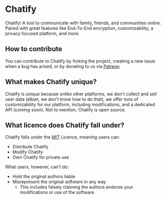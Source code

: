 # Chatify
Chatify! A tool to communicate with family, friends, and communities online. Paired with great features like End-To-End encryption, customizability, a privacy focused platform, and more.

## How to contribute
You can contribute to Chatify by forking the project, creating a new issue when a bug has arised, or by donating to us via [Patreon](https://patreon.com).

## What makes Chatify unique?
Chatify is unique because unlike other platforms, we don't collect and sell user data (albiet, we don't know how to do that), we offer tons of customizability for our platform, including modifications, and a dedicated API (coming soon). Not to mention, Chatify is open source.

## What licence does Chatify fall under?
Chatify falls under the [MIT](https://choosealicense.com/licenses/mit/) Licence, meaning users can:
- Distribute Chatify
- Modify Chatify
- Own Chatify for private use

What users, however, can't do:
- Hold the original authors liable
- Misrepresent the original software in any way
    - This includes falsely claiming the authors endorse your modifications or use of the software